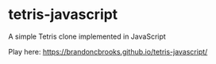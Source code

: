 # tetris-javascript
A simple Tetris clone implemented in JavaScript

Play here: https://brandoncbrooks.github.io/tetris-javascript/
